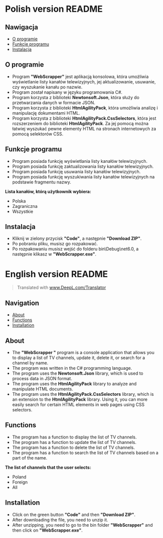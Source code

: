 # Polish version README

## Nawigacja
- [O programie](#O_programie)
- [Funkcje programu](#Funkcje_programu)
- [Instalacja](#Instalacja)

## O programie
- Program **"WebScrapper"** jest aplikacją konsolowa, która umożliwia wyświetlanie listy kanałów telewizyjnych, jej aktualizowanie, usuwanie, czy wyszukanie kanału po nazwie.
- Program został napisany w języku programowania C#.
- Program korzysta z biblioteki **Newtonsoft.Json**, która służy do przetwarzania danych w formacie JSON.
- Program korzysta z biblioteki **HtmlAgilityPack**, która umożliwia analizę i manipulację dokumentami HTML.
- Program korzysta z biblioteki **HtmlAgilityPack.CssSelectors**, która jest rozszerzeniem do biblioteki **HtmlAgilityPack**.
Za jej pomocą można łatwiej wyszukać pewne elementy HTML na stronach internetowych za pomocą selektorów CSS.

## Funkcje programu
- Program posiada funkcję wyświetlania listy kanałów telewizyjnych.
- Program posiada funkcję zaktualizowania listy kanałów telewizyjnych.
- Program posiada funkcję usuwania listy kanałów telewizyjnych.
- Program posiada funkcję wyszukiwania listy kanałów telewizyjnych na podstawie fragmentu nazwy.

**Lista kanałów, którą użytkownik wybiera:**
- Polska
- Zagraniczna
- Wszystkie

## Instalacja
- Kliknij w zielony przycisk **"Code"**, a następnie **"Download ZIP"**.
- Po pobraniu pliku, musisz go rozpakować.
- Po rozpakowaniu musisz wejść do folderu bin\Debug\net6.0, a następnie klikasz w **"WebScrapper.exe"**.

# English version README

> Translated with www.DeepL.com/Translator

## Navigation
- [About](#About)
- [Functions](#Functions)
- [Installation](#Installation)

## About
- The **"WebScrapper "** program is a console application that allows you to display a list of TV channels, update it, delete it, or search for a channel by name.
- The program was written in the C# programming language.
- The program uses the **Newtonsoft.Json** library, which is used to process data in JSON format.
- The program uses the **HtmlAgilityPack** library to analyze and manipulate HTML documents.
- The program uses the **HtmlAgilityPack.CssSelectors** library, which is an extension to the **HtmlAgilityPack** library.
Using it, you can more easily search for certain HTML elements in web pages using CSS selectors.

## Functions
- The program has a function to display the list of TV channels.
- The program has a function to update the list of TV channels.
- The program has a function to delete the list of TV channels.
- The program has a function to search the list of TV channels based on a part of the name.

**The list of channels that the user selects:**
- Poland
- Foreign
- All

## Installation
- Click on the green button **"Code"** and then **"Download ZIP"**.
- After downloading the file, you need to unzip it.
- After unzipping, you need to go to the bin folder **"WebScrapper"** and then click on **"WebScrapper.exe"**.
